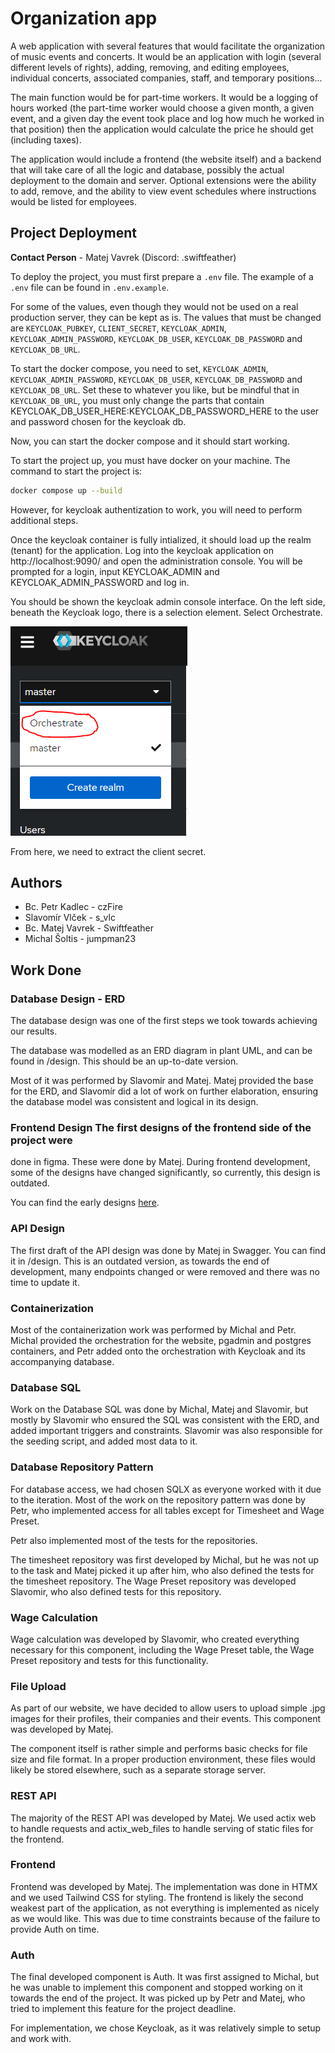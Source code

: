 # Organization app

A web application with several features that would facilitate the organization
of music events and concerts. It would be an application with login (several
different levels of rights), adding, removing, and editing employees,
individual concerts, associated companies, staff, and temporary positions...

The main function would be for part-time workers. It would be a logging of hours
worked (the part-time worker would choose a given month, a given event, and a
given day the event took place and log how much he worked in that position) then
the application would calculate the price he should get (including taxes).

The application would include a frontend (the website itself) and a backend that
will take care of all the logic and database, possibly the actual deployment to
the domain and server. Optional extensions were the ability to add, remove, and
the ability to view event schedules where instructions would be listed for
employees.

## Project Deployment
**Contact Person** - Matej Vavrek (Discord: .swiftfeather)

To deploy the project, you must first prepare a ``.env`` file.
The example of a ``.env`` file can be found in ``.env.example``.

For some of the values, even though they would not be used on a real production
server, they can be kept as is.  The values that must be changed are
``KEYCLOAK_PUBKEY``, ``CLIENT_SECRET``, ``KEYCLOAK_ADMIN``,
``KEYCLOAK_ADMIN_PASSWORD``, ``KEYCLOAK_DB_USER``, ``KEYCLOAK_DB_PASSWORD``
and ``KEYCLOAK_DB_URL``.

To start the docker compose, you need to set, ``KEYCLOAK_ADMIN``,
``KEYCLOAK_ADMIN_PASSWORD``, ``KEYCLOAK_DB_USER``, ``KEYCLOAK_DB_PASSWORD`` and
``KEYCLOAK_DB_URL``. Set these to whatever you like, but be mindful that in
``KEYCLOAK_DB_URL``, you must only change the parts that contain
KEYCLOAK_DB_USER_HERE:KEYCLOAK_DB_PASSWORD_HERE to the user and password chosen
for the keycloak db.

Now, you can start the docker compose and it should start working.

To start the project up, you must have docker on your machine.
The command to start the project is:
```bash
docker compose up --build
```
However, for keycloak authentization to work, you will need to perform
additional steps. 

Once the keycloak container is fully intialized, it should load up the realm
(tenant) for the application.  Log into the keycloak application on
http://localhost:9090/ and open the administration console.  You will be
prompted for a login, input KEYCLOAK_ADMIN and KEYCLOAK_ADMIN_PASSWORD and log
in.

You should be shown the keycloak admin console interface. On the left side,
beneath the Keycloak logo, there is a selection element. Select Orchestrate.


![The selection](readme-content/image.png)

From here, we need to extract the client secret.
<TODO>

## Authors 
* Bc. Petr Kadlec - czFire
* Slavomír Vlček - s_vlc
* Bc. Matej Vavrek - Swiftfeather
* Michal Šoltis - jumpman23

## Work Done
### Database Design - ERD
The database design was one of the first steps we took towards achieving our
results.

The database was modelled as an ERD diagram in plant UML, and can be found in
/design. This should be an up-to-date version.

Most of it was performed by Slavomír and Matej. Matej provided the base for the
ERD, and Slavomír did a lot of work on further elaboration, ensuring the
database model was consistent and logical in its design.

### Frontend Design The first designs of the frontend side of the project were
done in figma. These were done by Matej.  During frontend development, some of
the designs have changed significantly, so currently, this design is outdated.

You can find the early designs
[here](https://www.figma.com/file/TdkpVqSw8VvE8rMivkN2xl/Orchestrate---Rust-App?type=design&node-id=74%3A1472&mode=design&t=zWLYTI86JcVkAUde-1).

### API Design
The first draft of the API design was done by Matej in Swagger. You can find it
in /design.  This is an outdated version, as towards the end of development,
many endpoints changed or were removed and there was no time to update it.

### Containerization
Most of the containerization work was performed by Michal and Petr. Michal
provided the orchestration for the website, pgadmin and postgres containers, and
Petr added onto the orchestration with Keycloak and its accompanying database.

### Database SQL
Work on the Database SQL was done by Michal, Matej and Slavomir, but mostly by
Slavomir who ensured the SQL was consistent with the ERD, and added important
triggers and constraints.  Slavomir was also responsible for the seeding script,
and added most data to it.

### Database Repository Pattern
For database access, we had chosen SQLX as everyone worked with it due to the
iteration. Most of the work on the repository pattern was done by Petr, who
implemented access for all tables except for Timesheet and Wage Preset.

Petr also implemented most of the tests for the repositories.

The timesheet repository was first developed by Michal, but he was not up to the
task and Matej picked it up after him, who also defined the tests for the
timesheet repository.  The Wage Preset repository was developed Slavomir, who
also defined tests for this repository.

### Wage Calculation
Wage calculation was developed by Slavomir, who created everything necessary for
this component, including the Wage Preset table, the Wage Preset repository and
tests for this functionality.

### File Upload
As part of our website, we have decided to allow users to upload simple .jpg
images for their profiles, their companies and their events.  This component was
developed by Matej.

The component itself is rather simple and performs basic checks for file size
and file format. In a proper production environment, these files would likely be
stored elsewhere, such as a separate storage server.

### REST API
The majority of the REST API was developed by Matej. We used actix web to handle
requests and actix_web_files to handle serving of static files for the frontend.

### Frontend
Frontend was developed by Matej. The implementation was done in HTMX and we used
Tailwind CSS for styling.  The frontend is likely the second weakest part of the
application, as not everything is implemented as nicely as we would like. This
was due to time constraints because of the failure to provide Auth on time.

### Auth
The final developed component is Auth. It was first assigned to Michal, but he
was unable to implement this component and stopped working on it towards the end
of the project.  It was picked up by Petr and Matej, who tried to implement this
feature for the project deadline.

For implementation, we chose Keycloak, as it was relatively simple to setup and
work with.